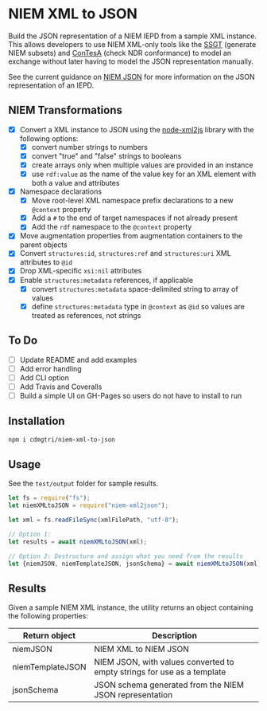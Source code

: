 
# NIEM XML to JSON

Build the JSON representation of a NIEM IEPD from a sample XML instance.  This allows developers to use NIEM XML-only tools like the [SSGT](https://tools.niem.gov/niemtools/ssgt/index.iepd) (generate NIEM subsets) and [ConTesA](https://tools.niem.gov/contesa/) (check NDR conformance) to model an exchange without later having to model the JSON representation manually.

See the current guidance on [NIEM JSON](http://niem.github.io/json) for more information on the JSON representation of an IEPD.

## NIEM Transformations

- [x] Convert a XML instance to JSON using the [node-xml2js](https://github.com/Leonidas-from-XIV/node-xml2js) library with the following options:
  - [x] convert number strings to numbers
  - [x] convert "true" and "false" strings to booleans
  - [x] create arrays only when multiple values are provided in an instance
  - [x] use `rdf:value` as the name of the value key for an XML element with both a value and attributes
- [x] Namespace declarations
  - [x] Move root-level XML namespace prefix declarations to a new `@context` property
  - [x] Add a `#` to the end of target namespaces if not already present
  - [x] Add the `rdf` namespace to the `@context` property
- [x] Move augmentation properties from augmentation containers to the parent objects
- [x] Convert `structures:id`, `structures:ref` and `structures:uri` XML attributes to `@id`
- [x] Drop XML-specific `xsi:nil` attributes
- [x] Enable `structures:metadata` references, if applicable
  - [x] convert `structures:metadata` space-delimited string to array of values
  - [x] define `structures:metadata` type in `@context` as `@id` so values are treated as references, not strings

## To Do

- [ ] Update README and add examples
- [ ] Add error handling
- [ ] Add CLI option
- [ ] Add Travis and Coveralls
- [ ] Build a simple UI on GH-Pages so users do not have to install to run

## Installation

```sh
npm i cdmgtri/niem-xml-to-json
```

## Usage

See the `test/output` folder for sample results.

```js
let fs = require("fs");
let niemXMLtoJSON = require("niem-xml2json");

let xml = fs.readFileSync(xmlFilePath, "utf-8");

// Option 1:
let results = await niemXMLtoJSON(xml);

// Option 2: Destructure and assign what you need from the results
let {niemJSON, niemTemplateJSON, jsonSchema} = await niemXMLtoJSON(xml);
```

## Results

Given a sample NIEM XML instance, the utility returns an object containing the following properties:

Return object | Description
------------- | -----------
niemJSON | NIEM XML to NIEM JSON
niemTemplateJSON | NIEM JSON, with values converted to empty strings for use as a template
jsonSchema | JSON schema generated from the NIEM JSON representation
